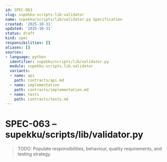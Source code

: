 ```yaml
---
id: SPEC-063
slug: supekku-scripts-lib-validator
name: supekku/scripts/lib/validator.py Specification
created: '2025-10-31'
updated: '2025-10-31'
status: draft
kind: spec
responsibilities: []
aliases: []
sources:
- language: python
  identifier: supekku/scripts/lib/validator.py
  module: supekku.scripts.lib.validator
  variants:
  - name: api
    path: contracts/api.md
  - name: implementation
    path: contracts/implementation.md
  - name: tests
    path: contracts/tests.md
---
```


# SPEC-063 – supekku/scripts/lib/validator.py

> TODO: Populate responsibilities, behaviour, quality requirements, and testing strategy.
